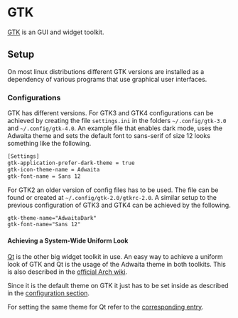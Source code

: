 # GTK

[GTK](https://gtk.org) is an GUI and widget toolkit.

## Setup

On most linux distributions different GTK versions are installed as a dependency of various
programs that use graphical user interfaces.

### Configurations

GTK has different versions.
For GTK3 and GTK4 configurations can be achieved by creating the file `settings.ini` in the folders
`~/.config/gtk-3.0` and `~/.config/gtk-4.0`.
An example file that enables dark mode, uses the Adwaita theme and sets the default font to
sans-serif of size 12 looks something like the following.

```txt 
[Settings]
gtk-application-prefer-dark-theme = true
gtk-icon-theme-name = Adwaita
gtk-font-name = Sans 12
```

For GTK2 an older version of config files has to be used.
The file can be found or created at `~/.config/gtk-2.0/gtkrc-2.0`.
A similar setup to the previous configuration of GTK3 and GTK4 can be achieved by the following.

```txt 
gtk-theme-name="AdwaitaDark"
gtk-font-name="Sans 12"
```

#### Achieving a System-Wide Uniform Look

[Qt](/wiki/linux/qt.md) is the other big widget toolkit in use.
An easy way to achieve a uniform look of GTK and Qt is the usage of the Adwaita theme in both
toolkits.
This is also described in the
[official Arch wiki](https://wiki.archlinux.org/title/Uniform_look_for_Qt_and_GTK_applications#Styles_for_both_Qt_and_GTK).

Since it is the default theme on GTK it just has to be set inside as described in the 
[configuration section](#configuration).

For setting the same theme for Qt refer to the
[corresponding entry](/wiki/linux/qt.md#achieving-a-system-wide-uniform-look).
